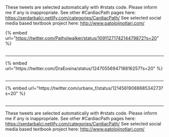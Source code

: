 

These tweets are selected automatically with #rstats code. Please inform me if any is inappropriate.
See other #CardiacPath pages here: https://serdarbalci.netlify.com/categories/CardiacPath/ 
See selected social media based textbook project here: http://www.patolojinotlari.com/

{% embed url="https://twitter.com/Patholwalker/status/1091127174214479872?s=20" %}<br>
<br>
<hr>
{% embed url="https://twitter.com/DraEosina/status/1247055694718816257?s=20" %}<br>
<br>
<hr>
{% embed url="https://twitter.com/urbanx_f/status/1214561908868534273?s=20" %}<br>
<br>
<hr>


These tweets are selected automatically with #rstats code. Please inform me if any is inappropriate.
See other #CardiacPath pages here: https://serdarbalci.netlify.com/categories/CardiacPath/ 
See selected social media based textbook project here: http://www.patolojinotlari.com/
